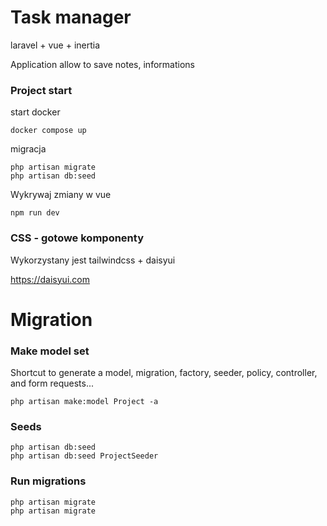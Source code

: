 

# Task manager
laravel + vue + inertia

Application allow to save notes, informations


### Project start

start docker

```
docker compose up
```

migracja

```
php artisan migrate
php artisan db:seed
```

Wykrywaj zmiany w vue

```
npm run dev
```


### CSS - gotowe komponenty

Wykorzystany jest  tailwindcss + daisyui

https://daisyui.com


# Migration

### Make model set

Shortcut to generate a model, migration, factory, seeder, policy, controller, and form requests...

```
php artisan make:model Project -a
```

### Seeds

```
php artisan db:seed
php artisan db:seed ProjectSeeder
```

### Run migrations

```
php artisan migrate
php artisan migrate
```